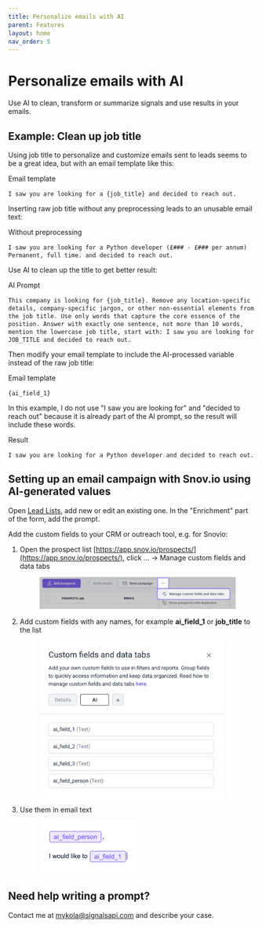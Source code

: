 ```yaml
---
title: Personalize emails with AI
parent: Features
layout: home
nav_order: 5
---
```


# Personalize emails with AI

Use AI to clean, transform or summarize signals and use results in your emails.

## Example: Clean up job title

Using job title to personalize and customize emails sent to leads seems to be a great idea, but with an email template like this:

Email template
```
I saw you are looking for a {job_title} and decided to reach out.
```

Inserting raw job title without any preprocessing leads to an unusable email text:

Without preprocessing
```
I saw you are looking for a Python developer (£### - £### per annum) Permanent, full time. and decided to reach out.
```

Use AI to clean up the title to get better result:

AI Prompt
```
This company is looking for {job_title}. Remove any location-specific details, company-specific jargon, or other non-essential elements from the job title. Use only words that capture the core essence of the position. Answer with exactly one sentence, not more than 10 words, mention the lowercase job title, start with: I saw you are looking for JOB_TITLE and decided to reach out.
```

Then modify your email template to include the AI-processed variable instead of the raw job title:

Email template
```
{ai_field_1}
```

In this example, I do not use "I saw you are looking for" and "decided to reach out" because it is already part of the AI prompt, so the result will include these words.

Result
```
I saw you are looking for a Python developer and decided to reach out.
```

## Setting up an email campaign with Snov.io using AI-generated values

Open [Lead Lists](https://app.signalsapi.com/leadlists/), add new or edit an existing one. In the "Enrichment" part of the form, add the prompt.

Add the custom fields to your CRM or outreach tool, e.g. for Snovio:

1.  Open the prospect list [https://app.snov.io/prospects/](https://app.snov.io/prospects/), click ... -> Manage custom fields and data tabs

    <div align="left">

    <figure><img src="/features/personalize-emails-with-ai-1.png" alt="" width="563"><figcaption></figcaption></figure>

    </div>
2.  Add custom fields with any names, for example **ai\_field\_1** or **job\_title** to the list

    <div align="left">

    <figure><img src="/features/personalize-emails-with-ai-2.png" alt="" width="375"><figcaption></figcaption></figure>

    </div>
3.  Use them in email text

    <div align="left">

    <figure><img src="/features/personalize-emails-with-ai-3.png" alt="" width="200"><figcaption></figcaption></figure>

    </div>

## Need help writing a prompt?

Contact me at [mykola@signalsapi.com](mailto:mykola@signalsapi.com) and describe your case.
